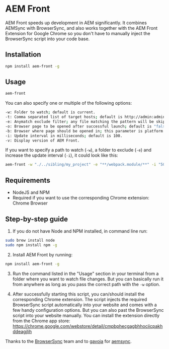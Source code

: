 # AEM Front

AEM Front speeds up development in AEM significantly. It combines AEMSync with BrowserSync, and also works together with the AEM Front Extension for Google Chrome so you don't have to manually inject the BrowserSync script into your code base.

## Installation

```bash
npm install aem-front -g
```

## Usage

```bash
aem-front
```

You can also specify one or multiple of the following options:

```bash
-w: Folder to watch; default is current.
-t: Comma separated list of target hosts; default is http://admin:admin@localhost:4502.
-e: Anymatch exclude filter; any file matching the pattern will be skipped.
-o: Browser page to be opened after successful launch; default is "false".
-b: Browser where page should be opened in; this parameter is platform dependent; for example, Chrome is "google chrome" on OS X, "google-chrome" on Linux and "chrome" on Windows; default is "google chrome".
-i: Update interval in milliseconds; default is 100.
-v: Display version of AEM Front.
```

If you want to specify a path to watch (`-w`), a folder to exclude (`-e`) and increase the update interval (`-i`), it could look like this:

```bash
aem-front -w "./../sibling/my_project" -e "**/webpack.module/**" -i "500"
```

## Requirements

- NodeJS and NPM
- Required if you want to use the corresponding Chrome extension: Chrome Browser

## Step-by-step guide

1. If you do not have Node and NPM installed, in command line run:

```bash
sudo brew install node
sudo npm install npm -g
```

2. Install AEM Front by running:

```bash
npm install aem-front -g
```

3. Run the command listed in the "Usage" section in your terminal from a folder where you want to watch file changes. But you can basically run it from anywhere as long as you pass the correct path with the `-w` option.

4. After successfully starting this script, you can/should install the corresponding Chrome extension. The script injects the required BrowserSync script automatically into your website and comes with a few handy configuration options. But you can also past the BrowserSync script into your website manually. You can install the extension directly from the Chrome app store: https://chrome.google.com/webstore/detail/cmpbphecgagbhhociicpakhddeagjlih


Thanks to the [BrowserSync](https://www.npmjs.com/package/browser-sync) team and to [gavoja](https://github.com/gavoja) for [aemsync](https://www.npmjs.com/package/aemsync).
